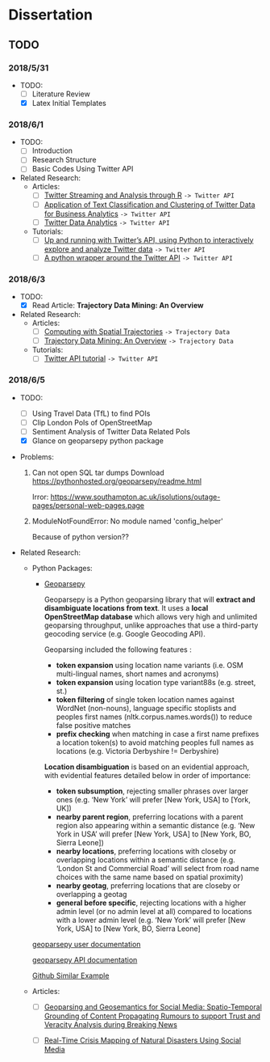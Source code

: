 # Dissertation

## TODO

### 2018/5/31

* TODO:
  * [ ] Literature Review
  * [x] Latex Initial Templates

### 2018/6/1

* TODO:
  * [ ] Introduction
  * [ ] Research Structure
  * [ ] Basic Codes Using Twitter API

* Related Research:
  * Articles:
    * [ ] [Twitter Streaming and Analysis through R](http://www.indjst.org/index.php/indjst/article/viewFile/97914/75536)     `-> Twitter API`
    * [ ] [Application of Text Classification and Clustering of Twitter Data for Business Analytics](https://www.researchgate.net/publication/324360275_Application_of_Text_Classification_and_Clustering_of_Twitter_Data_for_Business_Analytics) `-> Twitter API`
    * [ ] [Twitter Data Analytics](http://tweettracker.fulton.asu.edu/tda/TwitterDataAnalytics.pdf) `-> Twitter API`
  * Tutorials:
    * [ ] [Up and running with Twitter’s API, using Python to interactively explore and analyze Twitter data](https://github.com/andersy005/Mining-Twitter) `-> Twitter API`
    * [ ] [A python wrapper around the Twitter API](https://github.com/idan/python-twitter) `-> Twitter API`

### 2018/6/3

* TODO:
  * [x] Read Article: **Trajectory Data Mining: An Overview**
* Related Research:
  * Articles:
    * [ ] [Computing with Spatial Trajectories](https://www.microsoft.com/en-us/research/wp-content/uploads/2011/11/TrajectoryComputing_Preview.pdf) `-> Trajectory Data`
    * [ ] [Trajectory Data Mining: An Overview](http://delivery.acm.org/10.1145/2750000/2743025/a29-zheng.pdf?ip=144.82.115.40&id=2743025&acc=ACTIVE%20SERVICE&key=BF07A2EE685417C5%2ED93309013A15C57B%2E4D4702B0C3E38B35%2E4D4702B0C3E38B35&__acm__=1528088154_72688ed872c009cd50b9bda55be343b5) `-> Trajectory Data`
  * Tutorials:
    * [ ] [Twitter API tutorial](http://socialmedia-class.org/twittertutorial.html) `-> Twitter API`

### 2018/6/5

* TODO:
  * [ ] Using Travel Data (TfL) to find POIs
  * [ ] Clip London PoIs of OpenStreetMap
  * [ ] Sentiment Analysis of Twitter Data Related PoIs
  * [x] Glance on geoparsepy python package

* Problems:
  1. Can not open SQL tar dumps Download <https://pythonhosted.org/geoparsepy/readme.html>

      Irror: <https://www.southampton.ac.uk/isolutions/outage-pages/personal-web-pages.page>
  
  1. ModuleNotFoundError: No module named 'config_helper'

      Because of python version??

* Related Research:
  * Python Packages:
    * [Geoparsepy](https://pypi.python.org/pypi/geoparsepy)

      Geoparsepy is a Python geoparsing library that will **extract and disambiguate locations from text**. It uses a **local OpenStreetMap database** which allows very high and unlimited geoparsing throughput, unlike approaches that use a third-party geocoding service (e.g. Google Geocoding API).

      Geoparsing included the following features :
      * **token expansion** using location name variants (i.e. OSM multi-lingual names, short names and acronyms)
      * **token expansion** using location type variant88s (e.g. street, st.) 
      * **token filtering** of single token location names against WordNet (non-nouns), language specific stoplists and peoples first names (nltk.corpus.names.words()) to reduce false positive matches
      * **prefix checking** when matching in case a first name prefixes a location token(s) to avoid matching peoples full names as locations (e.g. Victoria Derbyshire != Derbyshire)

      **Location disambiguation** is based on an evidential approach, with evidential features detailed below in order of importance:
      * **token subsumption**, rejecting smaller phrases over larger ones (e.g. ‘New York’ will prefer [New York, USA] to [York, UK])
      * **nearby parent region**, preferring locations with a parent region also appearing within a semantic distance (e.g. ‘New York in USA’ will prefer [New York, USA] to [New York, BO, Sierra Leone])
      * **nearby locations**, preferring locations with closeby or overlapping locations within a semantic distance (e.g. ‘London St and Commercial Road’ will select from road name choices with the same name based on spatial proximity)
      * **nearby geotag**, preferring locations that are closeby or overlapping a geotag
      * **general before specific**, rejecting locations with a higher admin level (or no admin level at all) compared to locations with a lower admin level (e.g. ‘New York’ will prefer [New York, USA] to [New York, BO, Sierra Leone]

    [geoparsepy user documentation](https://pythonhosted.org/geoparsepy/readme.html)

    [geoparsepy API documentation](https://pythonhosted.org/geoparsepy/index.html)

    [Github Similar Example](https://github.com/buyuhuang/cliowire-bots)
  
  * Articles:
    * [ ] [Geoparsing and Geosemantics for Social Media: Spatio-Temporal Grounding of Content Propagating Rumours to support Trust and Veracity Analysis during Breaking News](http://delivery.acm.org/10.1145/2850000/2842604/a16-middleton.pdf?ip=144.82.115.188&id=2842604&acc=ACTIVE%20SERVICE&key=BF07A2EE685417C5%2ED93309013A15C57B%2E4D4702B0C3E38B35%2E4D4702B0C3E38B35&__acm__=1528231885_048e3235cf7afab80aa9bd4326986742)
    * [ ] [Real-Time Crisis Mapping of Natural Disasters Using Social Media](https://ieeexplore.ieee.org/stamp/stamp.jsp?tp=&arnumber=6692841)

